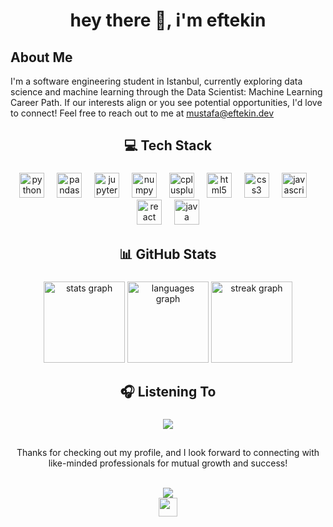 <!-- Header -->
<h1 align="center">hey there 👋, i'm eftekin</h1>

<!-- About Me -->
## About Me

I'm a software engineering student in Istanbul, currently exploring data science and machine learning through the Data Scientist: Machine Learning Career Path. If our interests align or you see potential opportunities, I'd love to connect! Feel free to reach out to me at [mustafa@eftekin.dev](mailto:mustafa@eftekin.dev)

<!-- Tech Stack -->
<h2 align="center">💻 Tech Stack</h2>

###

<div align="center">
  <a href="#"><img src="https://cdn.jsdelivr.net/gh/devicons/devicon/icons/python/python-original.svg" height="40" alt="python logo" /></a>
  <img width="12" />
  <a href="#"><img src="https://cdn.jsdelivr.net/gh/devicons/devicon/icons/pandas/pandas-original.svg" height="40" alt="pandas logo" /></a>
  <img width="12" />
  <!-- <a href="#"><img src="https://cdn.jsdelivr.net/gh/devicons/devicon/icons/tensorflow/tensorflow-original.svg" height="40" alt="tensorflow logo" /></a>
  <img width="12" />
  <a href="#"><img src="https://cdn.jsdelivr.net/gh/devicons/devicon/icons/pytorch/pytorch-original.svg" height="40" alt="pytorch logo" /></a>
  <img width="12" /> -->
  <a href="#"><img src="https://cdn.jsdelivr.net/gh/devicons/devicon/icons/jupyter/jupyter-original.svg" height="40" alt="jupyter logo" /></a>
  <img width="12" />
  <a href="#"><img src="https://cdn.jsdelivr.net/gh/devicons/devicon/icons/numpy/numpy-original.svg" height="40" alt="numpy logo" /></a>
  <img width="12" />
  <a href="#"><img src="https://cdn.jsdelivr.net/gh/devicons/devicon/icons/cplusplus/cplusplus-original.svg" height="40" alt="cplusplus logo" /></a>
  <img width="12" />
  <a href="#"><img src="https://cdn.jsdelivr.net/gh/devicons/devicon/icons/html5/html5-original.svg" height="40" alt="html5 logo" /></a>
  <img width="12" />
  <a href="#"><img src="https://cdn.jsdelivr.net/gh/devicons/devicon/icons/css3/css3-original.svg" height="40" alt="css3 logo" /></a>
  <img width="12" />
  <a href="#"><img src="https://cdn.jsdelivr.net/gh/devicons/devicon/icons/javascript/javascript-original.svg" height="40" alt="javascript logo" /></a>
  <img width="12" />
  <a href="#"><img src="https://cdn.jsdelivr.net/gh/devicons/devicon/icons/react/react-original.svg" height="40" alt="react logo" /></a>
  <img width="12" />
  <a href="#"><img src="https://cdn.jsdelivr.net/gh/devicons/devicon/icons/java/java-original.svg" height="40" alt="java logo" /></a>
</div>



<!-- GitHub Stats -->
<h2 align="center">📊 GitHub Stats</h2>

###

<div align="center">
  <a href="#"><img src="https://github-readme-stats.vercel.app/api?username=eftekin&hide_title=true&hide_rank=true&show_icons=true&include_all_commits=true&count_private=true&disable_animations=false&locale=en&hide_border=true&order=1" height="130" alt="stats graph" style="pointer-events: none;" /></a>
  <a href="#"><img src="https://github-readme-stats.vercel.app/api/top-langs?username=eftekin&locale=en&hide_title=false&layout=compact&hide=jupyter%20notebook&card_width=320&langs_count=4&hide_border=true&order=2" height="130" alt="languages graph" style="pointer-events: none;" /></a>
  <a href="#"><img src="https://streak-stats.demolab.com?user=eftekin&locale=en&mode=daily&hide_border=true&border_radius=5&order=3" height="130" alt="streak graph" style="pointer-events: none;" /></a>
</div>


<!-- Listening to -->
<h2 align="center">🎧 Listening To</h2>

###

<div align="center">
<a href="https://spotify-github-profile.vercel.app/api/view?uid=11152987746&redirect=true"><img src="https://spotify-github-profile.vercel.app/api/view?uid=11152987746&cover_image=true&theme=novatorem&show_offline=false&background_color=ffffff&interchange=false&bar_color=53b14f&bar_color_cover=true"/></a>
</div>


##
<div align="center">
  <p>Thanks for checking out my profile, and I look forward to connecting with like-minded professionals for mutual growth and success!</p><br>
  <img src="https://komarev.com/ghpvc/?username=eftekin"/><br>
  <a href="https://www.buymeacoffee.com/eftekin"><img src="https://img.buymeacoffee.com/button-api/?text=Buy me a coffee&emoji=&slug=eftekin&button_colour=FFDD00&font_colour=000000&font_family=Cookie&outline_colour=000000&coffee_colour=ffffff" height="30"/></a>
</div>




